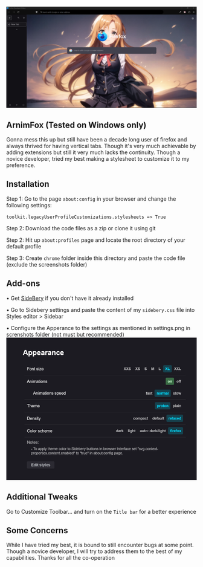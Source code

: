 ![](https://github.com/SecondMikasa/ArnimFox/blob/main/Screenshots/wallpaper.png)
## ArnimFox (Tested on Windows only)

Gonna mess this up but still have been a decade long user of firefox and always thrived for having vertical tabs. Though it's very much achievable by adding extensions but still it very much lacks the continuity. Though a novice developer, tried my best making a stylesheet to customize it to my preference. 


## Installation

Step 1: Go to the page `about:config` in your browser and change the following settings:

    toolkit.legacyUserProfileCustomizations.stylesheets => True
    
Step 2: Download the code files as a zip or clone it using git

Step 2: Hit up `about:profiles` page and locate the root directory of your default profile

Step 3: Create `chrome` folder inside this directory and paste the code file (exclude the screenshots folder)

## Add-ons 
 • Get [SideBery](https://addons.mozilla.org/en-US/firefox/addon/sidebery/) if you don't have it already installed 
 
 • Go to Sidebery settings and paste the content of my `sidebery.css` file into Styles editor > Sidebar

 • Configure the Apperance to the settings as mentioned in settings.png in screnshots folder (not must but recommended)
 ![](https://github.com/SecondMikasa/ArnimFox/blob/main/Screenshots/settings.png)

## Additional Tweaks
Go to Customize Toolbar... and turn on the `Title bar` for a better experience
 
## Some Concerns
While I have tried my best, it is bound to still encounter bugs at some point. Though a novice developer, I will try to address them to the best of my capabilities. Thanks for all the co-operation
